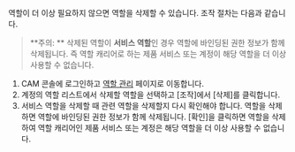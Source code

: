 역할이 더 이상 필요하지 않으면 역할을 삭제할 수 있습니다. 조작 절차는 다음과 같습니다.
>**주의: **
>삭제된 역할이 **서비스 역할**인 경우 역할에 바인딩된 권한 정보가 함께 삭제됩니다. 즉 역할 캐리어로 하는 제품 서비스 또는 계정이 해당 역할을 더 이상 사용할 수 없습니다.


1. CAM 콘솔에 로그인하고 [역할 관리](https://console.cloud.tencent.com/cam/role) 페이지로 이동합니다.
2. 계정의 역할 리스트에서 삭제할 역할을 선택하고 [조작]에서 [삭제]를 클릭합니다.
3. 서비스 역할을 삭제할 때 관련 역할을 삭제할지 다시 확인해야 합니다. 역할을 삭제하면 역할에 바인딩된 권한 정보가 함께 삭제됩니다. [확인]을 클릭하면 역할을 삭제하여 역할 캐리어인 제품 서비스 또는 계정은 해당 역할을 더 이상 사용할 수 없습니다.

